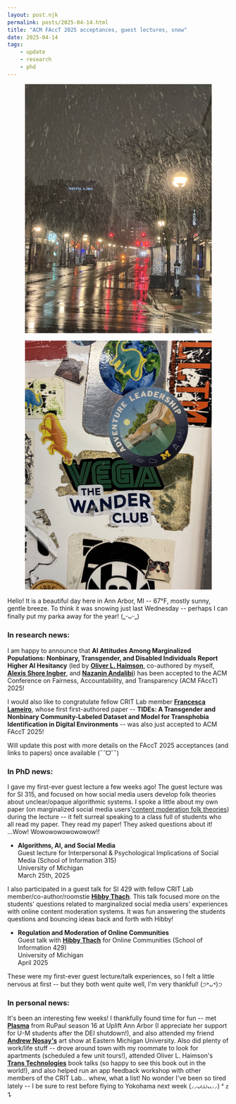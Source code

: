 ```yaml
---
layout: post.njk
permalink: posts/2025-04-14.html
title: "ACM FAccT 2025 acceptances, guest lectures, snow"
date: 2025-04-14
tags:
    - update
    - research
    - phd
---
```

<div class="gallery">
    <figure>
        <a href="../images/blowingsnow-2025.jpg" data-caption="Blowing snow in Ann Arbor, MI"><img src="../images/thumbnails/thumb-blowingsnow-2025.jpg" alt="Thick blowing snow downtown at night; Ann Arbor, Michigan"></a>
    </figure>
    <figure>
        <a href="../images/fleetwoodstickers-2025.jpg" data-caption="Some cool stickers on the wall; Fleetwood Diner, Ann Arbor, MI"><img src="../images/thumbnails/thumb-fleetwoodstickers-2025.jpg" alt="Several colourful band stickers on a white diner wall; Fleetwood Diner, Ann Arbor, Michigan"></a>
    </figure>
</div>

Hello! It is a beautiful day here in Ann Arbor, MI -- 67°F, mostly sunny, gentle breeze. To think it was snowing just last Wednesday -- perhaps I can finally put my parka away for the year! („ᵕᴗᵕ„)

### In research news:
I am happy to announce that **AI Attitudes Among Marginalized Populations: Nonbinary, Transgender, and Disabled Individuals Report Higher AI Hesitancy** (led by <a href="https://oliverhaimson.com" target="blank"><b>Oliver L. Haimson</b></a>, co-authored by myself, <a href="https://www.alexisshoreingber.com" target="blank"><b>Alexis Shore Ingber</a></b>, and <a href="https://www.nazaninandalibi.net" target="blank"><b>Nazanin Andalibi</a></b>) has been accepted to the ACM Conference on Fairness, Accountability, and Transparency (ACM FAccT) 2025! 

I would also like to congratulate fellow CRIT Lab member <a href="https://francescalameiro.com" target="blank"><b>Francesca Lameiro</a></b>, whose first first-authored paper -- **TIDEs: A Transgender and Nonbinary Community-Labeled Dataset and Model for Transphobia Identification in Digital Environments** -- was also just accepted to ACM FAccT 2025! 

Will update this post with more details on the FAccT 2025 acceptances (and links to papers) once available (˶ˆᗜˆ˵)

### In PhD news:
I gave my first-ever guest lecture a few weeks ago! The guest lecture was for SI 315, and focused on how social media users develop folk theories about unclear/opaque algorithmic systems. I spoke a little about my own paper (on marginalized social media users'<a href="https://dl.acm.org/doi/epdf/10.1145/3632741" target="blank">content moderation folk theories</a>) during the lecture -- it felt surreal speaking to a class full of students who all read my paper. They read my paper! They asked questions about it! ...Wow! Wowowowowowowow!! 

* **Algorithms, AI, and Social Media**    
Guest lecture for Interpersonal & Psychological Implications of Social Media (School of Information 315)   
University of Michigan  
March 25th, 2025  

I also participated in a guest talk for SI 429 with fellow CRIT Lab member/co-author/roomstie <a href="https://www.hibbythach.com" target="_blank"><b>Hibby Thach</b></a>. This talk focused more on the students' questions related to marginalized social media users' experiences with online content moderation systems. It was fun answering the students questions and bouncing ideas back and forth with Hibby!

* **Regulation and Moderation of Online Communities**  
Guest talk with <a href="https://www.hibbythach.com" target="_blank"><b>Hibby Thach</b></a> for Online Communities (School of Information 429)  
University of Michigan  
April 2025  

These were my first-ever guest lecture/talk experiences, so I felt a little nervous at first -- but they both went quite well, I'm very thankful! (੭˃ᴗ˂)੭ 

### In personal news:
It's been an interesting few weeks! I thankfully found time for fun -- met <a href="https://www.instagram.com/plasmanyc/?hl=en" target="blank"><b>Plasma</a></b> from RuPaul season 16 at Uplift Ann Arbor (I appreciate her support for U-M students after the DEI shutdown!), and also attended my friend <a href="https://andrewnosay.com" target="blank"><b>Andrew Nosay's</a></b> art show at Eastern Michigan University. Also did plenty of work/life stuff -- drove around town with my roommate to look for apartments (scheduled a few unit tours!), attended Oliver L. Haimson's <a href="https://mitpress.mit.edu/9780262551861/trans-technologies/" target="blank"><b>Trans Technologies</a></b> book talks (so happy to see this book out in the world!), and also helped run an app feedback workshop with other members of the CRIT Lab... whew, what a list! No wonder I've been so tired lately -- I be sure to rest before flying to Yokohama next week (⸝⸝ᴗ⩊ᴗ⸝⸝) ᶻ 𝗓 𐰁